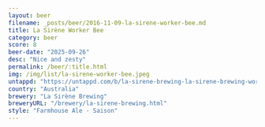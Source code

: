 ```yaml
---
layout: beer
filename: _posts/beer/2016-11-09-la-sirene-worker-bee.md
title: La Sirène Worker Bee
category: beer
score: 8
beer-date: "2025-09-26"
desc: "Nice and zesty"
permalink: /beer/:title.html
img: /img/list/la-sirene-worker-bee.jpeg
untappd: "https://untappd.com/b/la-sirene-brewing-la-sirene-brewing-worker-bee/5011284"
country: "Australia"
brewery: "La Sirène Brewing"
breweryURL: "/brewery/la-sirene-brewing.html"
style: "Farmhouse Ale - Saison"
---
```

